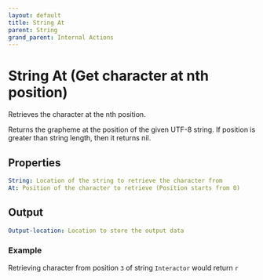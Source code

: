 ```yaml
---
layout: default
title: String At
parent: String
grand_parent: Internal Actions
---
```

# String At (Get character at nth position)
Retrieves the character at the nth position.

Returns the grapheme at the position of the given UTF-8 string. If position is greater than string length, then it returns nil.

## Properties
```yaml
String: Location of the string to retrieve the character from
At: Position of the character to retrieve (Position starts from 0)
```

## Output
```yaml
Output-location: Location to store the output data
```

### Example
Retrieving character from position `3` of string `Interactor` would return `r`
